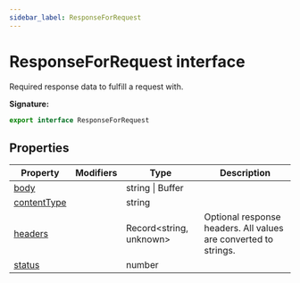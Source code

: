 ```yaml
---
sidebar_label: ResponseForRequest
---
```


# ResponseForRequest interface

Required response data to fulfill a request with.

**Signature:**

```typescript
export interface ResponseForRequest
```

## Properties

| Property                                                     | Modifiers | Type                          | Description                                                     |
| ------------------------------------------------------------ | --------- | ----------------------------- | --------------------------------------------------------------- |
| [body](./puppeteer.responseforrequest.body.md)               |           | string \| Buffer              |                                                                 |
| [contentType](./puppeteer.responseforrequest.contenttype.md) |           | string                        |                                                                 |
| [headers](./puppeteer.responseforrequest.headers.md)         |           | Record&lt;string, unknown&gt; | Optional response headers. All values are converted to strings. |
| [status](./puppeteer.responseforrequest.status.md)           |           | number                        |                                                                 |
